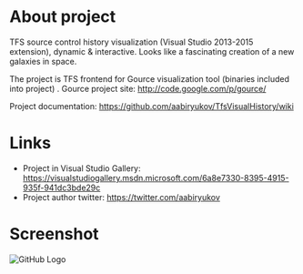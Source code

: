 # About project
TFS source control history visualization (Visual Studio 2013-2015 extension), dynamic & interactive.
Looks like a fascinating creation of a new galaxies in space.

The project is TFS frontend for Gource visualization tool (binaries included into project) .
Gource project site: http://code.google.com/p/gource/

Project documentation: https://github.com/aabiryukov/TfsVisualHistory/wiki

# Links
- Project in Visual Studio Gallery: https://visualstudiogallery.msdn.microsoft.com/6a8e7330-8395-4915-935f-941dc3bde29c
- Project author twitter: https://twitter.com/aabiryukov

# Screenshot

![GitHub Logo](/Wiki/Images/SmallView.png )